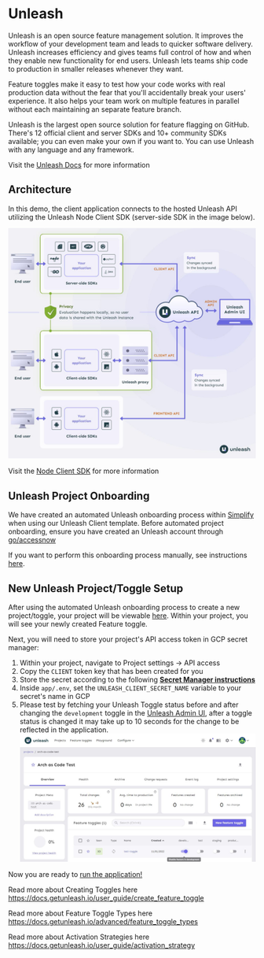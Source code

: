 # **Unleash**

Unleash is an open source feature management solution. It improves the workflow of your development team and leads to quicker software delivery. Unleash increases efficiency and gives teams full control of how and when they enable new functionality for end users. Unleash lets teams ship code to production in smaller releases whenever they want.

Feature toggles make it easy to test how your code works with real production data without the fear that you'll accidentally break your users' experience. It also helps your team work on multiple features in parallel without each maintaining an separate feature branch.

Unleash is the largest open source solution for feature flagging on GitHub. There's 12 official client and server SDKs and 10+ community SDKs available; you can even make your own if you want to. You can use Unleash with any language and any framework.

Visit the [Unleash Docs](https://docs.getunleash.io/) for more information

## **Architecture**
In this demo, the client application connects to the hosted Unleash API utilizing the Unleash Node Client SDK (server-side SDK in the image below). 


![unleashArchitecture](unleashArchitecture.jpg)

Visit the [Node Client SDK](https://github.com/Unleash/unleash-client-node) for more information

## **Unleash Project Onboarding**
We have created an automated Unleash onboarding process within [Simplify](https://simplify.telus.com/create?filters%5Bkind%5D=template&filters%5Buser%5D=all&filters%5Btags%5D=arch-as-code) when using our Unleash Client template. Before automated project onboarding, ensure you have created an Unleash account through [go/accessnow](go/accessnow)

If you want to perform this onboarding process manually, see instructions [here](unleash-manual-onboarding.md).


## **New Unleash Project/Toggle Setup**
After using the automated Unleash onboarding process to create a new project/toggle, your project will be viewable [here](https://us.app.unleash-hosted.com/usff0019/projects). Within your project, you will see your newly created Feature toggle.

Next, you will need to store your project's API access token in GCP secret manager:
1. Within your project, navigate to Project settings -> API access
2. Copy the `CLIENT` token key that has been created for you
3. Store the secret according to the following **[Secret Manager instructions](./secret-setup.md)**
4. Inside `app/.env`, set the `UNLEASH_CLIENT_SECRET_NAME` variable to your secret's name in GCP
5. Please test by fetching your Unleash Toggle status before and after changing the `development` toggle in the [Unleash Admin UI](https://us.app.unleash-hosted.com/usff0019/projects), after a toggle status is changed it may take up to 10 seconds for the change to be reflected in the application.
![unleash-toggle-status](./unleash-toggle-status.jpg)

Now you are ready to [run the application!](../README.md#try-the-sample-application)


Read more about Creating Toggles here
https://docs.getunleash.io/user_guide/create_feature_toggle

Read more about Feature Toggle Types here
https://docs.getunleash.io/advanced/feature_toggle_types

Read more about Activation Strategies here
https://docs.getunleash.io/user_guide/activation_strategy